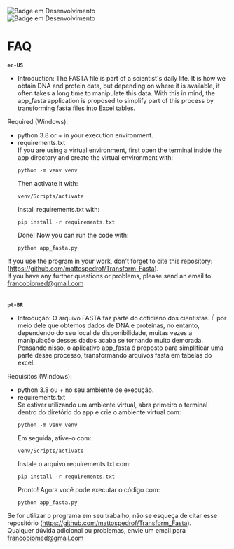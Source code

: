 ![Badge em Desenvolvimento](https://img.shields.io/badge/Status-In_Development-darkblue)\
![Badge em Desenvolvimento](https://img.shields.io/badge/Status-Em_Desenvolvimento-darkblue)


<h1><b>FAQ</b></h1>

**```en-US```**
- Introduction: The FASTA file is part of a scientist's daily life. It is how we obtain DNA and protein data, but depending on where it is available, it often takes a long time to manipulate this data. With this in mind, the app_fasta application is proposed to simplify part of this process by transforming fasta files into Excel tables.

Required (Windows):
- python 3.8 or + in your execution environment.
- requirements.txt\
    If you are using a virtual environment, first open the terminal inside the app directory and create the virtual environment with:
    ```
    python -m venv venv
    ```
    Then activate it with:
    ```
    venv/Scripts/activate
    ```
    Install requirements.txt with:
    ```
    pip install -r requirements.txt
    ```
    Done! Now you can run the code with:
    ```
    python app_fasta.py
    ```

If you use the program in your work, don't forget to cite this repository: (https://github.com/mattospedrof/Transform_Fasta).\
If you have any further questions or problems, please send an email to\
francobiomed@gmail.com
\
\
\
**```pt-BR```**
- Introdução: O arquivo FASTA faz parte do cotidiano dos cientistas. É por meio dele que obtemos dados de DNA e proteínas, no entanto, dependendo do seu local de disponibilidade, muitas vezes a manipulação desses dados acaba se tornando muito demorada. Pensando nisso, o aplicativo app_fasta é proposto para simplificar uma parte desse processo, transformando arquivos fasta em tabelas do excel.

Requisitos (Windows):
- python 3.8 ou + no seu ambiente de execução.
- requirements.txt\
    Se estiver utilizando um ambiente virtual, abra primeiro o terminal dentro do diretório do app e crie o ambiente virtual com:
    ```
    python -m venv venv
    ```
    Em seguida, ative-o com:
    ```
    venv/Scripts/activate
    ```
    Instale o arquivo requirements.txt com:
    ```
    pip install -r requirements.txt
    ```
    Pronto! Agora você pode executar o código com:
    ```
    python app_fasta.py
    ```

Se for utilizar o programa em seu trabalho, não se esqueça de citar esse repositório (https://github.com/mattospedrof/Transform_Fasta).
\
Qualquer dúvida adicional ou problemas, envie um email para\
francobiomed@gmail.com
